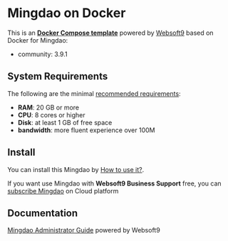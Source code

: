 # Mingdao on Docker  

This is an **[Docker Compose template](https://github.com/Websoft9/docker-library)** powered by [Websoft9](https://www.websoft9.com) based on Docker for Mingdao:


 - community:  3.9.1


## System Requirements

The following are the minimal [recommended requirements](https://github.com/mingdao/docker#recommended-system-requirements):

* **RAM**: 20 GB or more
* **CPU**: 8 cores or higher
* **Disk**: at least 1 GB of free space
* **bandwidth**: more fluent experience over 100M  

## Install

You can install this Mingdao by [How to use it?](https://github.com/Websoft9/docker-library#how-to-use-it).   

If you want use Mingdao with **Websoft9 Business Support** free, you can [subscribe Mingdao](https://www.websoft9.com/apps) on Cloud platform

## Documentation

[Mingdao Administrator Guide](https://support.websoft9.com/docs/mingdao) powered by Websoft9